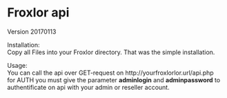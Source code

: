 <h1>Froxlor api</h1>
<p>Version 20170113</p>
<p>Installation:<br>
  Copy all Files into your Froxlor directory. That was the simple installation.</p>
<p>Usage:<br>
You can call the api over GET-request on http://yourfroxlorlor.url/api.php<br>
for AUTH you must give the parameter <strong>adminlogin</strong> and <strong>adminpassword</strong> to authentificate on api with your admin or reseller account.</p>

